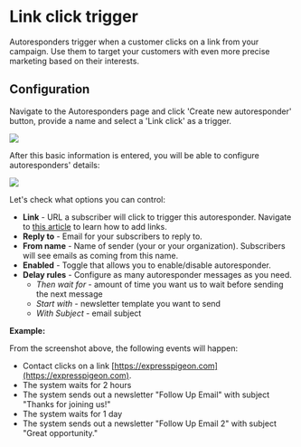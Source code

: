 # Link click trigger

Autoresponders trigger when a customer clicks on a link from your campaign. Use them to target your customers with even more precise marketing based on their interests.

## Configuration 

Navigate to the Autoresponders page and click 'Create new autoresponder' button, provide a name
and select a 'Link click' as a trigger.  

![](images/autoresponders/responder_1.png)

After this basic information is entered, you will be able to configure autoresponders' details:

![](images/autoresponders/responder_2.png)

Let's check what options you can control:

* **Link** - URL a subscriber will click to trigger this autoresponder. Navigate to [this article](/kb/creating-and-editing-newsletter) to learn how to add links.
* **Reply to** - Email for your subscribers to reply to.
* **From name** - Name of sender (your or your organization). Subscribers will see emails as coming from this name.
* **Enabled** - Toggle that allows you to enable/disable autoresponder.
* **Delay rules** - Configure as many autoresponder messages as you need. 
    * _Then wait for_ - amount of time you want us to wait before sending the next message
    * _Start with_ - newsletter template you want to send
    * _With Subject_ - email subject

**Example:**

From the screenshot above, the following events will happen: 

* Contact clicks on a link [https://expresspigeon.com](https://expresspigeon.com). 
* The system waits for 2 hours
* The system sends out a newsletter "Follow Up Email" with subject "Thanks for joining us!"
* The system waits for 1 day 
* The system sends out a newsletter "Follow Up Email 2" with subject "Great opportunity."

